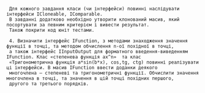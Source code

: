      Для кожного завдання класи (чи інтерфейси) повинні наслідувати інтерфейси ICloneable, IComparable. 
     В завданні додатково необхідно утворити клонований масив, який посортувати за певним критерієм і вивести результат.
     Також покрити код юніт тестами.

     4.	Визначити інтерфейс IFunction, з методами знаходження значення функції в точці, та методом обчислення n-ої похідної в точці, 
     а також інтерфейс IInputOutput для форматного введення-виведенням IFunction. Клас «степенева функція ax^n»  та клас 
     «Тригонометрична функція a*sin(b*x), cos,tg, ctg) повинні реалізувати ці інтерфейси. В масив IFunction ввести доданки деякого 
     многочлена – степеневі та тригонометричні функції. Обчислити значення многочлена в точці, та значення в цій точці похідних першого, 
     другого та третього порядків.
